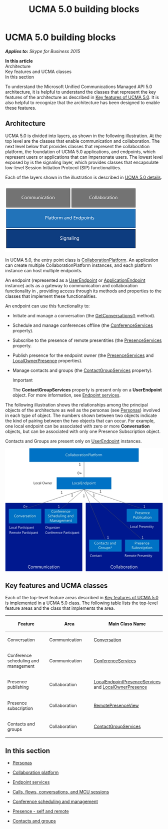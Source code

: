 ﻿---
title: UCMA 5.0 building blocks
TOCTitle: UCMA 5.0 building blocks
ms:assetid: 8ca81f41-3f8c-427c-a9a4-18d16672a725
ms:mtpsurl: https://msdn.microsoft.com/en-us/library/Dn465945(v=office.16)
ms:contentKeyID: 65239861
ms.date: 07/27/2015
mtps_version: v=office.16
---

# UCMA 5.0 building blocks


_**Applies to:** Skype for Business 2015_

**In this article**  
Architecture  
Key features and UCMA classes  
In this section  

To understand the Microsoft Unified Communications Managed API 5.0 architecture, it is helpful to understand the classes that represent the key features of the architecture as described in [Key features of UCMA 5.0](key-features-of-ucma-5-0.md). It is also helpful to recognize that the architecture has been designed to enable these features.

## Architecture

UCMA 5.0 is divided into layers, as shown in the following illustration. At the top level are the classes that enable communication and collaboration. The next level below that provides classes that represent the collaboration platform, the foundation of UCMA 5.0 applications, and endpoints, which represent users or applications that can impersonate users. The lowest level exposed by is the signaling layer, which provides classes that encapsulate low-level Session Initiation Protocol (SIP) functionalities.

Each of the layers shown in the illustration is described in [UCMA 5.0 details](ucma-5-0-details.md).

![Major components of UCMA 4.0](images/Dn465945.UCMA-Blocks(Office.16).png "Major components of UCMA 4.0")

In UCMA 5.0, the entry point class is [CollaborationPlatform](https://msdn.microsoft.com/en-us/library/hh385176\(v=office.16\)). An application can create multiple CollaborationPlatform instances, and each platform instance can host multiple endpoints.

An endpoint (represented as a [UserEndpoint](https://msdn.microsoft.com/en-us/library/hh348819\(v=office.16\)) or [ApplicationEndpoint](https://msdn.microsoft.com/en-us/library/hh384825\(v=office.16\)) instance) acts as a gateway to communication and collaboration functionality in , providing access through its methods and properties to the classes that implement these functionalities.

An endpoint can use this functionality to:

  - Initiate and manage a conversation (the [GetConversations()](https://msdn.microsoft.com/en-us/library/hh349978\(v=office.16\)) method).

  - Schedule and manage conferences offline (the [ConferenceServices](https://msdn.microsoft.com/en-us/library/hh161814\(v=office.16\)) property).

  - Subscribe to the presence of remote presentities (the [PresenceServices](https://msdn.microsoft.com/en-us/library/hh384331\(v=office.16\)) property.

  - Publish presence for the endpoint owner (the [PresenceServices](https://msdn.microsoft.com/en-us/library/hh384331\(v=office.16\)) and [LocalOwnerPresence](https://msdn.microsoft.com/en-us/library/hh348476\(v=office.16\)) properties).

  - Manage contacts and groups (the [ContactGroupServices](https://msdn.microsoft.com/en-us/library/hh383122\(v=office.16\)) property).
    

    > [!IMPORTANT]
    > <P>The <STRONG>ContactGroupServices</STRONG> property is present only on a <STRONG>UserEndpoint</STRONG> object. For more information, see <A href="endpoint-services.md">Endpoint services</A>.</P>



The following illustration shows the relationships among the principal objects of the architecture as well as the personas (see [Personas](personas.md)) involved in each type of object. The numbers shown between two objects indicate the kind of pairing between the two objects that can occur. For example, one local endpoint can be associated with zero or more **Conversation** objects, but can be associated with only one Presence Subscription object.

Contacts and Groups are present only on [UserEndpoint](https://msdn.microsoft.com/en-us/library/hh348819\(v=office.16\)) instances.

![Principal objects of the UCMA architecture](images/Dn465945.UcmaArch01(Office.16).jpg "Principal objects of the UCMA architecture")

## Key features and UCMA classes

Each of the top-level feature areas described in [Key features of UCMA 5.0](key-features-of-ucma-5-0.md) is implemented in a UCMA 5.0 class. The following table lists the top-level feature areas and the class that implements the area.

<table>
<colgroup>
<col style="width: 33%" />
<col style="width: 33%" />
<col style="width: 33%" />
</colgroup>
<thead>
<tr class="header">
<th><p>Feature</p></th>
<th><p>Area</p></th>
<th><p>Main Class Name</p></th>
</tr>
</thead>
<tbody>
<tr class="odd">
<td><p>Conversation</p></td>
<td><p>Communication</p></td>
<td><p><a href="https://msdn.microsoft.com/en-us/library/hh349224(v=office.16)">Conversation</a></p></td>
</tr>
<tr class="even">
<td><p>Conference scheduling and management</p></td>
<td><p>Communication</p></td>
<td><p><a href="https://msdn.microsoft.com/en-us/library/hh348907(v=office.16)">ConferenceServices</a></p></td>
</tr>
<tr class="odd">
<td><p>Presence publishing</p></td>
<td><p>Collaboration</p></td>
<td><p><a href="https://msdn.microsoft.com/en-us/library/hh350157(v=office.16)">LocalEndpointPresenceServices</a> and <a href="https://msdn.microsoft.com/en-us/library/hh382370(v=office.16)">LocalOwnerPresence</a></p></td>
</tr>
<tr class="even">
<td><p>Presence subscription</p></td>
<td><p>Collaboration</p></td>
<td><p><a href="https://msdn.microsoft.com/en-us/library/hh381152(v=office.16)">RemotePresenceView</a></p></td>
</tr>
<tr class="odd">
<td><p>Contacts and groups</p></td>
<td><p>Collaboration</p></td>
<td><p><a href="https://msdn.microsoft.com/en-us/library/hh381099(v=office.16)">ContactGroupServices</a></p></td>
</tr>
</tbody>
</table>


## In this section

  - [Personas](personas.md)

  - [Collaboration platform](collaboration-platform.md)

  - [Endpoint services](endpoint-services.md)

  - [Calls, flows, conversations, and MCU sessions](calls-flows-conversations-and-mcu-sessions.md)

  - [Conference scheduling and management](conference-scheduling-and-management.md)

  - [Presence - self and remote](presence-self-and-remote.md)

  - [Contacts and groups](contacts-and-groups.md)

